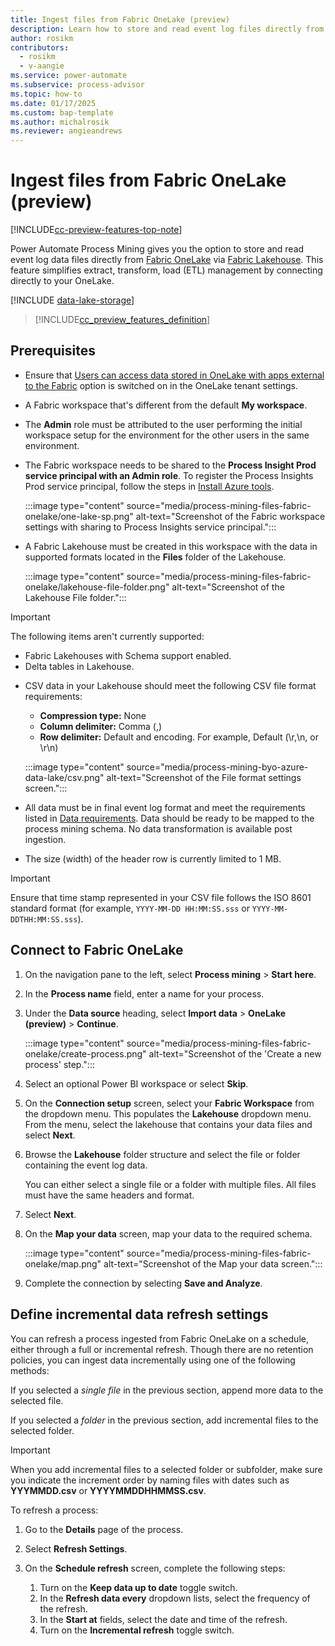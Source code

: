 ```yaml
---
title: Ingest files from Fabric OneLake (preview)
description: Learn how to store and read event log files directly from Fabric OneLake.
author: rosikm
contributors:
  - rosikm
  - v-aangie 
ms.service: power-automate
ms.subservice: process-advisor
ms.topic: how-to
ms.date: 01/17/2025
ms.custom: bap-template
ms.author: michalrosik
ms.reviewer: angieandrews
---
```


# Ingest files from Fabric OneLake (preview)

[!INCLUDE[cc-preview-features-top-note](./includes/cc-preview-features-top-note.md)]

Power Automate Process Mining gives you the option to store and read event log data files directly from [Fabric OneLake](/fabric/onelake/onelake-overview) via [Fabric Lakehouse](/fabric/data-engineering/lakehouse-overview). This feature simplifies extract, transform, load (ETL) management by connecting directly to your OneLake.

[!INCLUDE [data-lake-storage](./includes/data-lake-storage.md)]

> [!INCLUDE[cc_preview_features_definition](includes/cc-preview-features-definition.md)]

## Prerequisites

- Ensure that [Users can access data stored in OneLake with apps external to the Fabric](/fabric/admin/service-admin-portal-onelake#users-can-access-data-stored-in-onelake-with-apps-external-to-fabric) option is switched on in the OneLake tenant settings.
- A Fabric workspace that's different from the default **My workspace**.
- The **Admin** role must be attributed to the user performing the initial workspace setup for the environment for the other users in the same environment.
- The Fabric workspace needs to be shared to the **Process Insight Prod service principal with an Admin role**. To register the Process Insights Prod service principal, follow the steps in [Install Azure tools](/power-automate/process-mining-pbi-workspace#install-azure-tools).

  :::image type="content" source="media/process-mining-files-fabric-onelake/one-lake-sp.png" alt-text="Screenshot of the Fabric workspace settings with sharing to Process Insights service principal.":::

- A Fabric Lakehouse must be created in this workspace with the data in supported formats located in the **Files** folder of the Lakehouse.

    :::image type="content" source="media/process-mining-files-fabric-onelake/lakehouse-file-folder.png" alt-text="Screenshot of the Lakehouse File folder.":::

> [!IMPORTANT]
> The following items aren't currently supported:
> - Fabric Lakehouses with Schema support enabled.
> - Delta tables in Lakehouse.

- CSV data in your Lakehouse should meet the following CSV file format requirements:
    - **Compression type:** None
    - **Column delimiter:** Comma (,)
    - **Row delimiter:** Default and encoding. For example, Default (\r,\n, or \r\n) 

    :::image type="content" source="media/process-mining-byo-azure-data-lake/csv.png" alt-text="Screenshot of the File format settings screen.":::

- All data must be in final event log format and meet the requirements listed in [Data requirements](process-mining-processes-and-data.md#data-requirements). Data should be ready to be mapped to the process mining schema. No data transformation is available post ingestion.
- The size (width) of the header row is currently limited to 1 MB.

> [!IMPORTANT]
> Ensure that time stamp represented in your CSV file follows the ISO 8601 standard format (for example, `YYYY-MM-DD HH:MM:SS.sss` or `YYYY-MM-DDTHH:MM:SS.sss`).

## Connect to Fabric OneLake

1. On the navigation pane to the left, select **Process mining** > **Start here**.
1. In the **Process name** field, enter a name for your process.
1. Under the **Data source** heading, select **Import data** > **OneLake (preview)** > **Continue**.

    :::image type="content" source="media/process-mining-files-fabric-onelake/create-process.png" alt-text="Screenshot of the 'Create a new process' step.":::

1. Select an optional Power BI workspace or select **Skip**.
1. On the **Connection setup** screen, select your **Fabric Workspace** from the dropdown menu. This populates the **Lakehouse** dropdown menu. From the menu, select the lakehouse that contains your data files and select **Next**.

1. Browse the **Lakehouse** folder structure and select the file or folder containing the event log data.

    You can either select a single file or a folder with multiple files. All files must have the same headers and format.
1. Select **Next**.
1. On the **Map your data** screen, map your data to the required schema.

    :::image type="content" source="media/process-mining-files-fabric-onelake/map.png" alt-text="Screenshot of the Map your data screen.":::

1. Complete the connection by selecting **Save and Analyze**.

## Define incremental data refresh settings

You can refresh a process ingested from Fabric OneLake on a schedule, either through a full or incremental refresh. Though there are no retention policies, you can ingest data incrementally using one of the following methods:

If you selected a *single file* in the previous section, append more data to the selected file.

If you selected a *folder* in the previous section, add incremental files to the selected folder.

> [!IMPORTANT]
> When you add incremental files to a selected folder or subfolder, make sure you indicate the increment order by naming files with dates such as **YYYMMDD.csv** or **YYYYMMDDHHMMSS.csv**.

To refresh a process:

1. Go to the **Details** page of the process.
1. Select **Refresh Settings**.
1. On the **Schedule refresh** screen, complete the following steps:

    1. Turn on the **Keep data up to date** toggle switch.
    1. In the **Refresh data every** dropdown lists, select the frequency of the refresh.
    1. In the **Start at** fields, select the date and time of the refresh.
    1. Turn on the **Incremental refresh** toggle switch.
 
